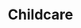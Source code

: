 ---
layout: upcomingconference-childcare-list-v2
title: Childcare
description: "List of Upcoming Conferences with Childcare"
permalink: /childcare.html
---